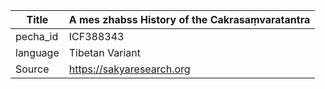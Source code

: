 |Title | A mes zhabss History of the Cakrasaṃvaratantra 
| --- | --- 
|pecha_id | ICF388343
|language | Tibetan Variant
|Source | https://sakyaresearch.org